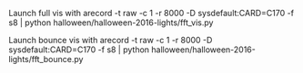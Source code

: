 Launch full vis with arecord -t raw -c 1 -r 8000 -D sysdefault:CARD=C170 -f s8 | python halloween/halloween-2016-lights/fft_vis.py

Launch bounce vis with arecord -t raw -c 1 -r 8000 -D sysdefault:CARD=C170 -f s8 | python halloween/halloween-2016-lights/fft_bounce.py
